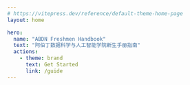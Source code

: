 ```yaml
---
# https://vitepress.dev/reference/default-theme-home-page
layout: home

hero:
  name: "ABDN Freshmen Handbook"
  text: "阿伯丁数据科学与人工智能学院新生手册指南"
  actions:
    - theme: brand
      text: Get Started
      link: /guide
---
```

